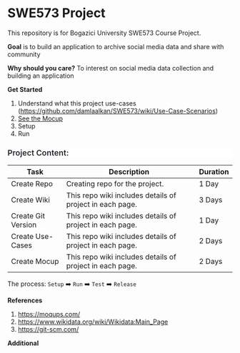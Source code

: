 # SWE573 Project

This repository is for Bogazici University SWE573 Course Project.

__Goal__ is to build an application to archive social media data and share with community

__Why should you care?__ To interest on social media data collection and building an application 


__Get Started__
1. Understand what this project use-cases (https://github.com/damlaalkan/SWE573/wiki/Use-Case-Scenarios) 
2. [See the Mocup]([setup/Setup.md](https://github.com/damlaalkan/SWE573/wiki/Mockup))
3. Setup
4. Run 


<html>
<body>
<!--StartFragment--><h3 style="box-sizing: border-box; margin-top: 24px; margin-bottom: 16px; font-size: 1.25em; font-weight: 600; line-height: 1.25; color: rgb(36, 41, 47); font-family: -apple-system, BlinkMacSystemFont, &quot;Segoe UI&quot;, Helvetica, Arial, sans-serif, &quot;Apple Color Emoji&quot;, &quot;Segoe UI Emoji&quot;; font-style: normal; font-variant-ligatures: normal; font-variant-caps: normal; letter-spacing: normal; orphans: 2; text-align: start; text-indent: 0px; text-transform: none; white-space: normal; widows: 2; word-spacing: 0px; -webkit-text-stroke-width: 0px; background-color: rgb(255, 255, 255); text-decoration-thickness: initial; text-decoration-style: initial; text-decoration-color: initial;">Project Content:</h3>

Task | Description | Duration
-- | -- | -- 
Create Repo | Creating repo for the project. | 1 Day
Create Wiki | This repo wiki includes details of project in each page. | 3 Days
Create Git Version | This repo wiki includes details of project in each page. | 1 Day
Create Use-Cases | This repo wiki includes details of project in each page. | 2 Days
Create Mocup | This repo wiki includes details of project in each page. | 2 Days






The process: `Setup` :arrow_right: `Run` :arrow_right: `Test` :arrow_right: `Release`


__References__
 
1. https://moqups.com/
2. https://www.wikidata.org/wiki/Wikidata:Main_Page
3. https://git-scm.com/


__Additional__




